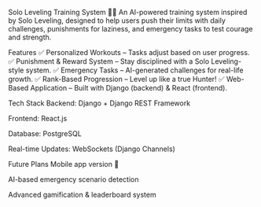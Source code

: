 Solo Leveling Training System 💪🔥
An AI-powered training system inspired by Solo Leveling, designed to help users push their limits with daily challenges, punishments for laziness, and emergency tasks to test courage and strength.

Features
✅ Personalized Workouts – Tasks adjust based on user progress.
✅ Punishment & Reward System – Stay disciplined with a Solo Leveling-style system.
✅ Emergency Tasks – AI-generated challenges for real-life growth.
✅ Rank-Based Progression – Level up like a true Hunter!
✅ Web-Based Application – Built with Django (backend) & React (frontend).

Tech Stack
Backend: Django + Django REST Framework

Frontend: React.js

Database: PostgreSQL

Real-time Updates: WebSockets (Django Channels)

Future Plans
Mobile app version 📱

AI-based emergency scenario detection

Advanced gamification & leaderboard system
